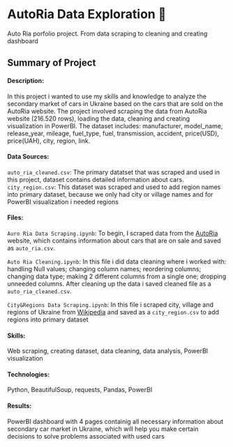 # AutoRia Data Exploration 🚗
Auto Ria porfolio project. From data scraping to cleaning and creating dashboard

## Summary of Project
#### Description: 
In this project i wanted to use my skills and knowledge to analyze the secondary market of cars in Ukraine 
based on the cars that are sold on the AutoRia website.
The project involved scraping the data from AutoRia website (216.520 rows), loading the data, cleaning and creating visualization in PowerBI.
The dataset includes: manufacturer, model_name, release_year, mileage, fuel_type, fuel, transmission, accident, price(USD), price(UAH), city, region, link.

#### Data Sources:
`auto_ria_cleaned.csv`: The primary datatset that was scraped and used in this project, dataset contains detailed information about cars.
`city_region.csv`: This dataset was scraped and used to add region names into primary dataset, because we only had city or village names and for PowerBI visualization i needed regions

#### Files:
`Auro Ria Data Scraping.ipynb`: To begin, I scraped data from the [AutoRia](https://auto.ria.com/uk/) website, which contains information about cars that are on sale and saved as `auto_ria.csv`.

`Auto Ria Cleaning.ipynb`: In this file i did data cleaning where i worked with: handling Null values; changing column names; reordering columns; changing data type; making 2 different columns from a single one; dropping unneeded columns. After cleaning up the data i saved cleaned file as a `auto_ria_cleaned.csv`.

`City&Regions Data Scraping.ipynb`: In this file i scraped city, village and regions of Ukraine from [Wikipedia](https://uk.wikipedia.org/wiki/%D0%9C%D1%96%D1%81%D1%82%D0%B0_%D0%A3%D0%BA%D1%80%D0%B0%D1%97%D0%BD%D0%B8_(%D1%81%D0%BF%D0%B8%D1%81%D0%BE%D0%BA)) and saved as a `city_region.csv` to add regions into primary dataset

#### Skills: 
Web scraping, creating dataset, data cleaning, data analysis, PowerBI visualization

#### Technologies:
Python, BeautifulSoup, requests, Pandas, PowerBI

#### Results:
PowerBI dashboard with 4 pages containig all necessary information about secondary car market in Ukraine, which will help you make certain decisions to solve problems associated with used cars
